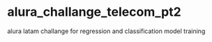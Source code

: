 # alura_challange_telecom_pt2
alura latam challange for regression and classification model training
